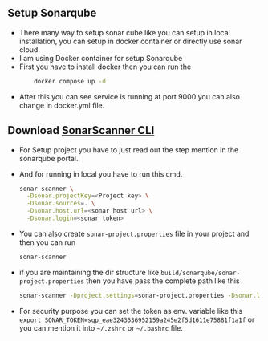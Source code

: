 ## Setup Sonarqube

- There many way to setup sonar cube like you can setup in local installation, you can setup in docker container or directly use sonar cloud.
- I am using Docker container for setup Sonarqube
- First you have to install docker then you can run the 
    ```sh
        docker compose up -d
    ```
- After this you can see service is running at port 9000 you can also change in docker.yml file.

## Download [SonarScanner CLI](https://docs.sonarsource.com/sonarqube/latest/analyzing-source-code/scanners/sonarscanner/)
- For Setup project you have to just read out the step mention in the sonarqube portal.
- And for running in local you have to run this cmd.

  ```sh
  sonar-scanner \
    -Dsonar.projectKey=<Project key> \
    -Dsonar.sources=. \
    -Dsonar.host.url=<sonar host url> \
    -Dsonar.login=<sonar token>
  ```

- You can also create ```sonar-project.properties``` file in your project and then you can run 
  ```sh
  sonar-scanner
  ```
- if you are maintaining the dir structure like ```build/sonarqube/sonar-project.properties``` then you have pass the complete path like this
  ```sh 
  sonar-scanner -Dproject.settings=sonar-project.properties -Dsonar.login=$SONAR_TOKEN"
  ```
- For security purpose you can set the token as env. variable like this ```export SONAR_TOKEN=sqp_eae3243636952159a245e2f5d1611e75881f1a1f``` or you can mention it into ```~/.zshrc``` or ```~/.bashrc``` file.

